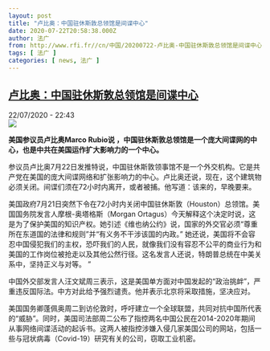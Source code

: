 ```yaml
---
layout: post
title: "卢比奥：中国驻休斯敦总领馆是间谍中心"
date: 2020-07-22T20:58:38.000Z
author: 法广
from: http://www.rfi.fr//cn/中国/20200722-卢比奥-中国驻休斯敦总领馆是间谍中心
tags: [ 法广 ]
categories: [ news, 法广 ]
---
```

<!--1595451518000-->
[卢比奥：中国驻休斯敦总领馆是间谍中心](http://www.rfi.fr//cn/%E4%B8%AD%E5%9B%BD/20200722-%E5%8D%A2%E6%AF%94%E5%A5%A5-%E4%B8%AD%E5%9B%BD%E9%A9%BB%E4%BC%91%E6%96%AF%E6%95%A6%E6%80%BB%E9%A2%86%E9%A6%86%E6%98%AF%E9%97%B4%E8%B0%8D%E4%B8%AD%E5%BF%83)
------

<div>
<div>22/07/2020 - 22:43</div><img src="https://s.rfi.fr/media/display/a1aa9a5a-cc5b-11ea-a782-005056bff430/w:310/p:16x9/IMG_4739.jpg"><p><strong>美国参议员卢比奥Marco Rubio说 ，中国驻休斯敦总领馆是一个庞大间谍网的中心，也是中共在美国运作扩大影响力的一个中心。</strong></p><div class="t-content__body u-clearfix"><div class="m-interstitial"></div><p>参议员卢比奥7月22日发推特说，中国驻休斯敦领事馆不是一个外交机构。它是共产党在美国的庞大间谍网络和扩张影响力的中心。卢比奥还说，现在，这个建筑物必须关闭。间谍们须在72小时内离开，或者被捕。他写道：该来的，早晚要来。</p><p>美国政府7月21日突然下令在72小时内关闭中国驻休斯敦（Houston）总领馆。美国国务院发言人摩根-奥塔格斯（Morgan Ortagus）今天解释这个决定时说，这是为了保护美国的知识产权。她引述《维也纳公约》说，国家的外交官必须“尊重所在东道国的法律和规则”并“有义务不干涉该国的内政。” 她还说，美国将不会容忍中国侵犯我们的主权，恐吓我们的人民，就像我们没有容忍不公平的商业行为和美国的工作岗位被抢走以及其他公然行径。这名发言人还说，特朗普总统在中美关系中，坚持正义与对等。 ”</p><p>中国外交部发言人汪文斌周三表示，这是美国单方面对中国发起的“政治挑衅”，严重违反国际法。中方对此给予强烈谴责。他并表示北京将采取措施，坚决应对。</p><p>美国国务卿蓬佩奥周二到访伦敦时，呼吁建立一个全球联盟，共同对抗中国所代表的“威胁”。同时，美国司法部周二公布了指控两名中国公民在2014-2020年期间从事网络间谍活动的起诉书。这两人被指控涉嫌入侵几家美国公司的网站，包括一些与冠状病毒（Covid-19）研究有关的公司，窃取工业机密。</p><div class="o-self-promo o-self-promo--nl o-self-promo--hidden" data-selfpromo-newsletter></div><div class="o-self-promo o-self-promo--app o-self-promo--hidden" data-selfpromo-app></div></div>
</div>
